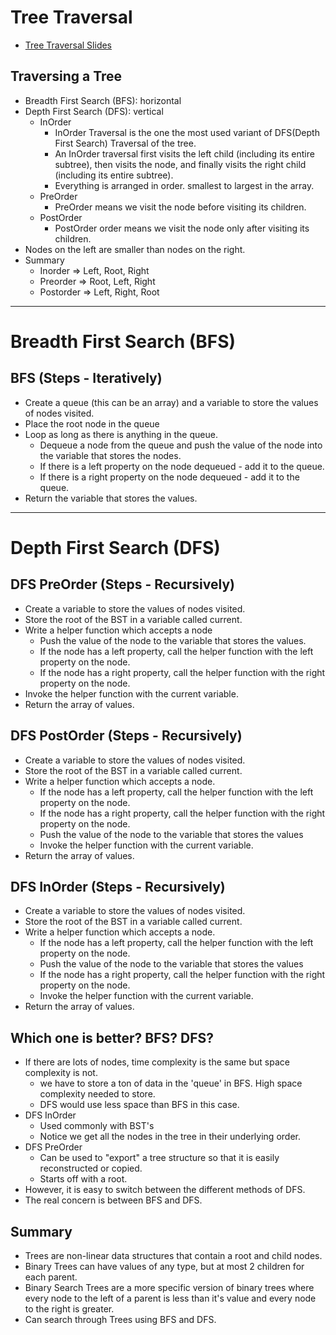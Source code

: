 # Tree Traversal

- [Tree Traversal Slides](https://cs.slides.com/d/SAf3EIc/live#/40)

## Traversing a Tree

- Breadth First Search (BFS): horizontal
- Depth First Search (DFS): vertical
  - InOrder
    - InOrder Traversal is the one the most used variant of DFS(Depth First Search) Traversal of the tree.
    - An InOrder traversal first visits the left child (including its entire subtree), then visits the node, and finally visits the right child (including its entire subtree).
    - Everything is arranged in order. smallest to largest in the array.
  - PreOrder
    - PreOrder means we visit the node before visiting its children. 
  - PostOrder
    - PostOrder order means we visit the node only after visiting its children.
- Nodes on the left are smaller than nodes on the right.
- Summary
  - Inorder => Left, Root, Right
  - Preorder => Root, Left, Right
  - Postorder => Left, Right, Root

---

# Breadth First Search (BFS)

## BFS (Steps - Iteratively)

- Create a queue (this can be an array) and a variable to store the values of nodes visited.
- Place the root node in the queue
- Loop as long as there is anything in the queue.
  - Dequeue a node from the queue and push the value of the node into the variable that stores the nodes.
  - If there is a left property on the node dequeued - add it to the queue.
  - If there is a right property on the node dequeued - add it to the queue.
- Return the variable that stores the values.

---

# Depth First Search (DFS)

## DFS PreOrder (Steps - Recursively)

- Create a variable to store the values of nodes visited.
- Store the root of the BST in a variable called current.
- Write a helper function which accepts a node
  - Push the value of the node to the variable that stores the values.
  - If the node has a left property, call the helper function with the left property on the node.
  - If the node has a right property, call the helper function with the right property on the node.
- Invoke the helper function with the current variable.
- Return the array of values.

## DFS PostOrder (Steps - Recursively)

- Create a variable to store the values of nodes visited.
- Store the root of the BST in a variable called current.
- Write a helper function which accepts a node.
  - If the node has a left property, call the helper function with the left property on the node.
  - If the node has a right property, call the helper function with the right property on the node.
  - Push the value of the node to the variable that stores the values
  - Invoke the helper function with the current variable.
- Return the array of values.

## DFS InOrder (Steps - Recursively)

- Create a variable to store the values of nodes visited.
- Store the root of the BST in a variable called current.
- Write a helper function which accepts a node.
  - If the node has a left property, call the helper function with the left property on the node.
  - Push the value of the node to the variable that stores the values
  - If the node has a right property, call the helper function with the right property on the node.
  - Invoke the helper function with the current variable.
- Return the array of values.

## Which one is better? BFS? DFS?

- If there are lots of nodes, time complexity is the same but space complexity is not.
    - we have to store a ton of data in the 'queue' in BFS. High space complexity needed to store.
    - DFS would use less space than BFS in this case.
- DFS InOrder
    - Used commonly with BST's
    - Notice we get all the nodes in the tree in their underlying order.
- DFS PreOrder
    - Can be used to "export" a tree structure so that it is easily reconstructed or copied.
    - Starts off with a root.
- However, it is easy to switch between the different methods of DFS.
- The real concern is between BFS and DFS.

## Summary

- Trees are non-linear data structures that contain a root and child nodes.
- Binary Trees can have values of any type, but at most 2 children for each parent.
- Binary Search Trees are a more specific version of binary trees where every node to the left of a parent is less than it's value and every node to the right is greater.
- Can search through Trees using BFS and DFS.


